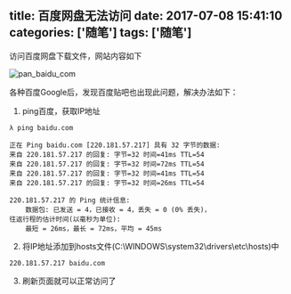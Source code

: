 title: 百度网盘无法访问
date: 2017-07-08 15:41:10
categories: ['随笔']
tags: ['随笔']
---
访问百度网盘下载文件，网站内容如下

![pan_baidu_com](http://7xkexv.dl1.z0.glb.clouddn.com/201707081544.png)

各种百度Google后，发现百度贴吧也出现此问题，解决办法如下：

1. ping百度，获取IP地址
```
λ ping baidu.com

正在 Ping baidu.com [220.181.57.217] 具有 32 字节的数据:
来自 220.181.57.217 的回复: 字节=32 时间=41ms TTL=54
来自 220.181.57.217 的回复: 字节=32 时间=72ms TTL=54
来自 220.181.57.217 的回复: 字节=32 时间=41ms TTL=54
来自 220.181.57.217 的回复: 字节=32 时间=26ms TTL=54

220.181.57.217 的 Ping 统计信息:
    数据包: 已发送 = 4，已接收 = 4，丢失 = 0 (0% 丢失)，
往返行程的估计时间(以毫秒为单位):
    最短 = 26ms，最长 = 72ms，平均 = 45ms
```

2. 将IP地址添加到hosts文件(C:\WINDOWS\system32\drivers\etc\hosts)中
```
220.181.57.217 baidu.com
```

3. 刷新页面就可以正常访问了